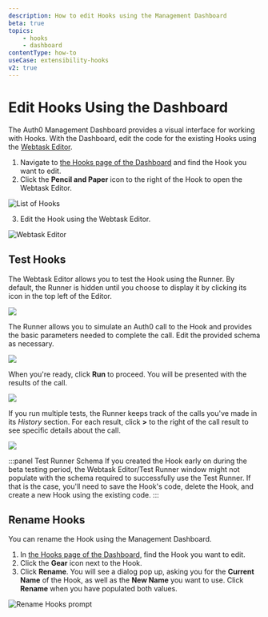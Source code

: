 ```yaml
---
description: How to edit Hooks using the Management Dashboard
beta: true
topics:
    - hooks
    - dashboard
contentType: how-to
useCase: extensibility-hooks
v2: true
---
```

# Edit Hooks Using the Dashboard

The Auth0 Management Dashboard provides a visual interface for working with Hooks. With the Dashboard, edit the code for the existing Hooks using the [Webtask Editor](https://webtask.io/docs/editor). 

1. Navigate to [the Hooks page of the Dashboard](${manage_url}/#/hooks) and find the Hook you want to edit.
2. Click the **Pencil and Paper** icon to the right of the Hook to open the Webtask Editor.

  ![List of Hooks](/media/articles/hooks/hooks-list.png)

3. Edit the Hook using the Webtask Editor.

  ![Webtask Editor](/media/articles/hooks/webtask-editor.png)

## Test Hooks

The Webtask Editor allows you to test the Hook using the Runner. By default, the Runner is hidden until you choose to display it by clicking its icon in the top left of the Editor.

![](/media/articles/hooks/webtask-runner.png)

The Runner allows you to simulate an Auth0 call to the Hook and provides the basic parameters needed to complete the call. Edit the provided schema as necessary.

![](/media/articles/hooks/webtask-runner2.png)

When you're ready, click **Run** to proceed. You will be presented with the results of the call.

![](/media/articles/hooks/webtask-runner3.png)

If you run multiple tests, the Runner keeps track of the calls you've made in its *History* section. For each result, click **>** to the right of the call result to see specific details about the call.

![](/media/articles/hooks/webtask-runner4.png)

:::panel Test Runner Schema
If you created the Hook early on during the beta testing period, the Webtask Editor/Test Runner window might not populate with the schema required to successfully use the Test Runner. If that is the case, you'll need to save the Hook's code, delete the Hook, and create a new Hook using the existing code.
:::

## Rename Hooks

You can rename the Hook using the Management Dashboard.

1. In [the Hooks page of the Dashboard](${manage_url}/#/hooks), find the Hook you want to edit.
2. Click the **Gear** icon next to the Hook.
3. Click **Rename**. You will see a dialog pop up, asking you for the **Current Name** of the Hook, as well as the **New Name** you want to use. Click **Rename** when you have populated both values.

![Rename Hooks prompt](/media/articles/hooks/rename-hook.png)